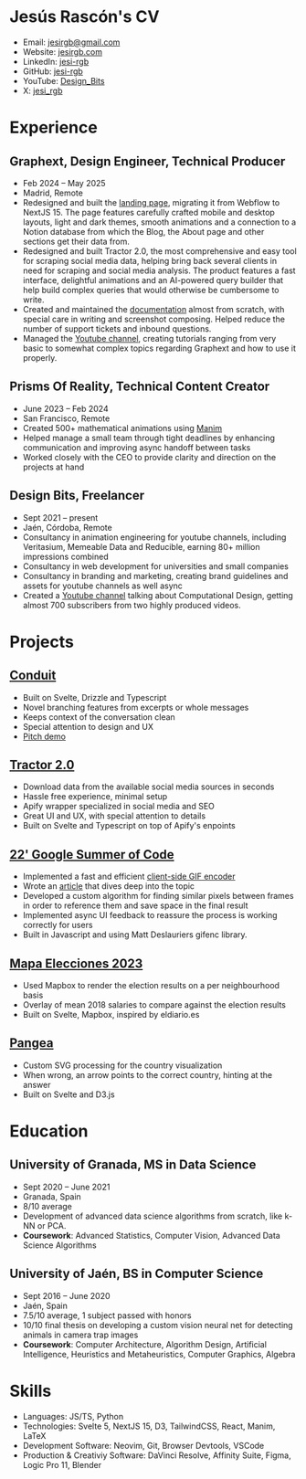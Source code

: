 # Jesús Rascón's CV

- Email: [jesirgb@gmail.com](mailto:jesirgb@gmail.com)
- Website: [jesirgb.com](https://jesirgb.com/)
- LinkedIn: [jesi-rgb](https://linkedin.com/in/jesi-rgb)
- GitHub: [jesi-rgb](https://github.com/jesi-rgb)
- YouTube: [Design_Bits](https://youtube.com/@Design_Bits)
- X: [jesi_rgb](https://x.com/jesi_rgb)


# Experience

## Graphext, Design Engineer, Technical Producer

- Feb 2024 – May 2025
- Madrid, Remote
- Redesigned and built the [landing page](https://graphext.com), migrating it from Webflow to NextJS 15. The page features carefully crafted mobile and desktop layouts, light and dark themes, smooth animations and a connection to a Notion database from which the Blog, the About page and other sections get their data from.
- Redesigned and built Tractor 2.0, the most comprehensive and easy tool for scraping social media data, helping bring back several clients in need for scraping and social media analysis. The product features a fast interface, delightful animations and an AI-powered query builder that help build complex queries that would otherwise be cumbersome to write.
- Created and maintained the [documentation](https://docs.graphext.com/) almost from scratch, with special care in writing and screenshot composing. Helped reduce the number of support tickets and inbound questions.
- Managed the [Youtube channel](https://www.youtube.com/@graphextlabs), creating tutorials ranging from very basic to somewhat complex topics regarding Graphext and how to use it properly.

## Prisms Of Reality, Technical Content Creator

- June 2023 – Feb 2024
- San Francisco, Remote
- Created 500+ mathematical animations using [Manim](https://www.manim.community/)
- Helped manage a small team through tight deadlines by enhancing communication and improving async handoff between tasks
- Worked closely with the CEO to provide clarity and direction on the projects at hand

## Design Bits, Freelancer

- Sept 2021 – present
- Jaén, Córdoba, Remote
- Consultancy in animation engineering for youtube channels, including Veritasium, Memeable Data and Reducible, earning 80+ million impressions combined
- Consultancy in web development for universities and small companies
- Consultancy in branding and marketing, creating brand guidelines and assets for youtube channels as well async
- Created a [Youtube channel](https://www.youtube.com/@Design_Bits) talking about Computational Design, getting almost 700 subscribers from two highly produced videos.

# Projects

## [Conduit](https://conduitchat.app)

- Built on Svelte, Drizzle and Typescript
- Novel branching features from excerpts or whole messages
- Keeps context of the conversation clean
- Special attention to design and UX
- [Pitch demo](https://x.com/jesi_rgb/status/1935387735386177548)

## [Tractor 2.0](https://tractor.graphext.com)

- Download data from the available social media sources in seconds
- Hassle free experience, minimal setup
- Apify wrapper specialized in social media and SEO
- Great UI and UX, with special attention to details
- Built on Svelte and Typescript on top of Apify's enpoints

## [22' Google Summer of Code](https://github.com/processing/p5.js/pull/5709)

- Implemented a fast and efficient [client-side GIF encoder](https://github.com/processing/p5.js/pull/5709)
- Wrote an [article](https://www.jesirgb.com/blog/gif-encoding) that dives deep into the topic
- Developed a custom algorithm for finding similar pixels between frames in order to reference them and save space in the final result
- Implemented async UI feedback to reassure the process is working correctly for users
- Built in Javascript and using Matt Deslauriers gifenc library.

## [Mapa Elecciones 2023](https://mapa-elecciones-two.vercel.app/)

- Used Mapbox to render the election results on a per neighbourhood basis
- Overlay of mean 2018 salaries to compare against the election results
- Built on Svelte, Mapbox, inspired by eldiario.es

## [Pangea](https://pangea-game.vercel.app/)

- Custom SVG processing for the country visualization
- When wrong, an arrow points to the correct country, hinting at the answer
- Built on Svelte and D3.js

# Education

## University of Granada, MS in Data Science

- Sept 2020 – June 2021
- Granada, Spain
- 8/10 average
- Development of advanced data science algorithms from scratch, like k-NN or PCA.
- **Coursework**: Advanced Statistics, Computer Vision, Advanced Data Science Algorithms

## University of Jaén, BS in Computer Science

- Sept 2016 – June 2020
- Jaén, Spain
- 7.5/10 average, 1 subject passed with honors
- 10/10 final thesis on developing a custom vision neural net for detecting animals in camera trap images
- **Coursework**: Computer Architecture, Algorithm Design, Artificial Intelligence, Heuristics and Metaheuristics, Computer Graphics, Algebra

# Skills

- Languages: JS/TS, Python
- Technologies: Svelte 5, NextJS 15, D3, TailwindCSS, React, Manim, LaTeX
- Development Software: Neovim, Git, Browser Devtools, VSCode
- Production & Creativiy Software: DaVinci Resolve, Affinity Suite, Figma, Logic Pro 11, Blender
